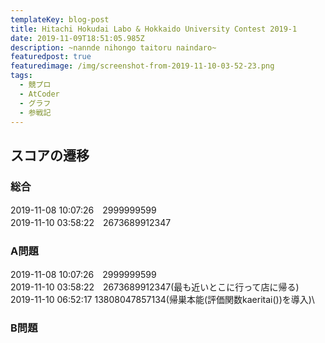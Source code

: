 ```yaml
---
templateKey: blog-post
title: Hitachi Hokudai Labo & Hokkaido University Contest 2019-1
date: 2019-11-09T18:51:05.985Z
description: ~nannde nihongo taitoru naindaro~
featuredpost: true
featuredimage: /img/screenshot-from-2019-11-10-03-52-23.png
tags:
  - 競プロ
  - AtCoder
  - グラフ
  - 参戦記
---
```

## スコアの遷移
### 総合
2019-11-08 10:07:26　2999999599\
2019-11-10 03:58:22　2673689912347

### A問題
2019-11-08 10:07:26　2999999599\
2019-11-10 03:58:22　2673689912347(最も近いとこに行って店に帰る)\
2019-11-10 06:52:17  13808047857134(帰巣本能(評価関数kaeritai())を導入)\


### B問題
